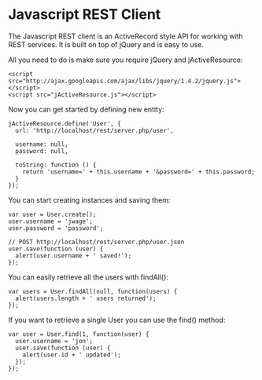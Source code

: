 # Javascript REST Client

The Javascript REST client is an ActiveRecord style API for working with REST 
services. It is built on top of jQuery and is easy to use.

All you need to do is make sure you require jQuery and jActiveResource:

    <script src="http://ajax.googleapis.com/ajax/libs/jquery/1.4.2/jquery.js"></script>
    <script src="jActiveResource.js"></script>

Now you can get started by defining new entity:

    jActiveResource.define('User', {
      url: 'http://localhost/rest/server.php/user',

      username: null,
      password: null,

      toString: function () {
        return 'username=' + this.username + '&password=' + this.password;
      }
    });

You can start creating instances and saving them:

    var user = User.create();
    user.username = 'jwage';
    user.password = 'password';

    // POST http://localhost/rest/server.php/user.json
    user.save(function (user) {
      alert(user.username + ' saved!');
    });

You can easily retrieve all the users with findAll():

    var users = User.findAll(null, function(users) {
      alert(users.length + ' users returned');
    });

If you want to retrieve a single User you can use the find() method:

    var user = User.find(1, function(user) {
      user.username = 'jon';
      user.save(function (user) {
        alert(user.id + ' updated');
      });
    });
